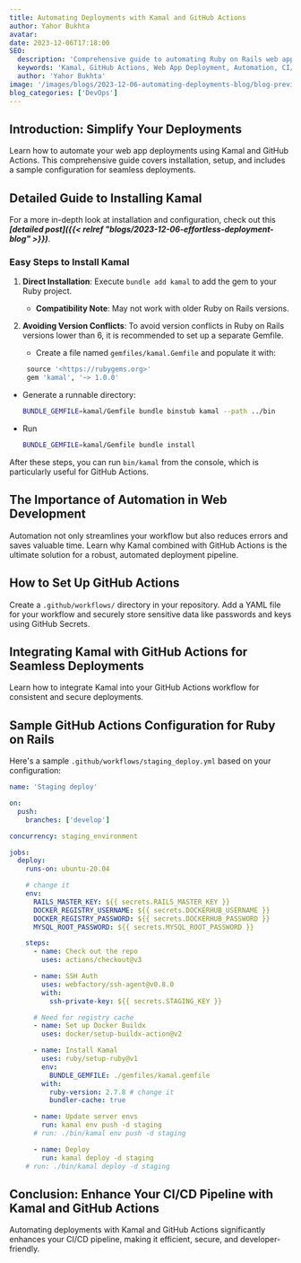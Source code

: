 ```yaml
---
title: Automating Deployments with Kamal and GitHub Actions
author: Yahor Bukhta
avatar:
date: 2023-12-06T17:18:00
SEO:
  description: 'Comprehensive guide to automating Ruby on Rails web app deployments using Kamal and GitHub Actions. Includes installation guide and sample GitHub Actions configuration.'
  keywords: 'Kamal, GitHub Actions, Web App Deployment, Automation, CI/CD Pipeline, Ruby, Ruby on Rails, Developers'
  author: 'Yahor Bukhta'
image: '/images/blogs/2023-12-06-automating-deployments-blog/blog-preview-img.png'
blog_categories: ['DevOps']
---
```


## Introduction: Simplify Your Deployments

Learn how to automate your web app deployments using Kamal and GitHub Actions. This comprehensive guide covers installation, setup, and includes a sample configuration for seamless deployments.

## Detailed Guide to Installing Kamal

For a more in-depth look at installation and configuration, check out this **_[detailed post]({{< relref "blogs/2023-12-06-effortless-deployment-blog" >}})_**.

### Easy Steps to Install Kamal

1. **Direct Installation**: Execute `bundle add kamal` to add the gem to your Ruby project.
   - **Compatibility Note**: May not work with older Ruby on Rails versions.
2. **Avoiding Version Conflicts**: To avoid version conflicts in Ruby on Rails versions lower than 6, it is recommended to set up a separate Gemfile.

   - Create a file named `gemfiles/kamal.Gemfile` and populate it with:

   ```ruby
    source '<https://rubygems.org>'
    gem 'kamal', '~> 1.0.0'
   ```

- Generate a runnable directory:

  ```bash
  BUNDLE_GEMFILE=kamal/Gemfile bundle binstub kamal --path ../bin
  ```

- Run

  ```bash
  BUNDLE_GEMFILE=kamal/Gemfile bundle install
  ```

After these steps, you can run `bin/kamal` from the console, which is particularly useful for GitHub Actions.

## The Importance of Automation in Web Development

Automation not only streamlines your workflow but also reduces errors and saves valuable time. Learn why Kamal combined with GitHub Actions is the ultimate solution for a robust, automated deployment pipeline.

## How to Set Up GitHub Actions

Create a `.github/workflows/` directory in your repository. Add a YAML file for your workflow and securely store sensitive data like passwords and keys using GitHub Secrets.

## Integrating Kamal with GitHub Actions for Seamless Deployments

Learn how to integrate Kamal into your GitHub Actions workflow for consistent and secure deployments.

## Sample GitHub Actions Configuration for Ruby on Rails

Here's a sample `.github/workflows/staging_deploy.yml` based on your configuration:

```yml
name: 'Staging deploy'

on:
  push:
    branches: ['develop']

concurrency: staging_environment

jobs:
  deploy:
    runs-on: ubuntu-20.04

    # change it
    env:
      RAILS_MASTER_KEY: ${{ secrets.RAILS_MASTER_KEY }}
      DOCKER_REGISTRY_USERNAME: ${{ secrets.DOCKERHUB_USERNAME }}
      DOCKER_REGISTRY_PASSWORD: ${{ secrets.DOCKERHUB_PASSWORD }}
      MYSQL_ROOT_PASSWORD: ${{ secrets.MYSQL_ROOT_PASSWORD }}

    steps:
      - name: Check out the repo
        uses: actions/checkout@v3

      - name: SSH Auth
        uses: webfactory/ssh-agent@v0.8.0
        with:
          ssh-private-key: ${{ secrets.STAGING_KEY }}

      # Need for registry cache
      - name: Set up Docker Buildx
        uses: docker/setup-buildx-action@v2

      - name: Install Kamal
        uses: ruby/setup-ruby@v1
        env:
          BUNDLE_GEMFILE: ./gemfiles/kamal.gemfile
        with:
          ruby-version: 2.7.8 # change it
          bundler-cache: true

      - name: Update server envs
        run: kamal env push -d staging
      # run: ./bin/kamal env push -d staging

      - name: Deploy
        run: kamal deploy -d staging
    # run: ./bin/kamal deploy -d staging
```

## Conclusion: Enhance Your CI/CD Pipeline with Kamal and GitHub Actions

Automating deployments with Kamal and GitHub Actions significantly enhances your CI/CD pipeline, making it efficient, secure, and developer-friendly.
